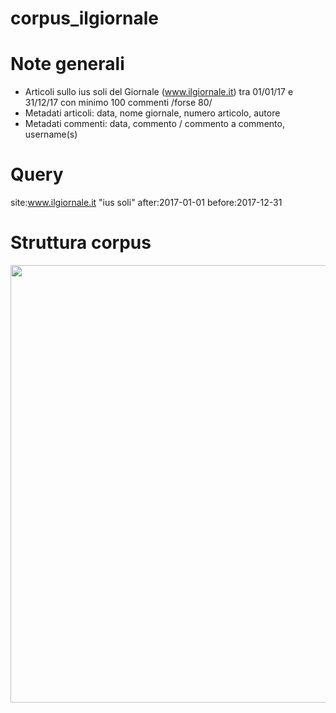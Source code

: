 # corpus_ilgiornale

# Note generali

- Articoli sullo ius soli del Giornale (www.ilgiornale.it) tra 01/01/17 e 31/12/17 con minimo 100 commenti /forse 80/
- Metadati articoli: data, nome giornale, numero articolo, autore 
- Metadati commenti: data, commento / commento a commento, username(s)

# Query 

site:www.ilgiornale.it "ius soli" after:2017-01-01 before:2017-12-31

# Struttura corpus

<img src="https://github.com/ffedox/corpus_ilgiornale/blob/main/esempio_corpus.jpg" width="700" class="center">
